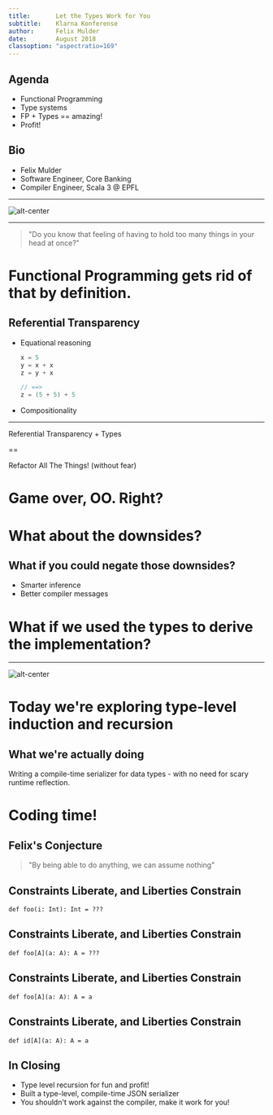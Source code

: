 ```yaml
---
title:       Let the Types Work for You
subtitle:    Klarna Konferense
author:      Felix Mulder
date:        August 2018
classoption: "aspectratio=169"
---
```


## Agenda
- Functional Programming
- Type systems
- FP + Types == amazing!
- Profit!

## Bio
- Felix Mulder
- Software Engineer, Core Banking
- Compiler Engineer, Scala 3 @ EPFL

---

![alt-center](./fp-meme.png)

---

> "Do you know that feeling of having to hold too many things in your head at
> once?"

# Functional Programming gets rid of that by definition.


## Referential Transparency
- Equational reasoning
  ```scala
  x = 5
  y = x + x
  z = y + x

  // ==>
  z = (5 + 5) + 5
  ```
- Compositionality

---

Referential Transparency + Types

==

Refactor All The Things! (without fear)

# Game over, OO. Right?

# What about the downsides?

## What if you could negate those downsides?
- Smarter inference
- Better compiler messages

# What if we used the types to derive the implementation?

---

![alt-center](https://pbs.twimg.com/media/DX4al-6WAAAY7By.jpg)


# Today we're exploring type-level induction and recursion

## What we're actually doing
Writing a compile-time serializer for data types - with no need for scary
runtime reflection.

# Coding time!

## Felix's Conjecture
> "By being able to do anything, we can assume nothing"

## Constraints Liberate, and Liberties Constrain
```tut:silent
def foo(i: Int): Int = ???
```

## Constraints Liberate, and Liberties Constrain
```tut:silent
def foo[A](a: A): A = ???
```

## Constraints Liberate, and Liberties Constrain
```tut:silent
def foo[A](a: A): A = a
```

## Constraints Liberate, and Liberties Constrain
```tut:silent
def id[A](a: A): A = a
```

## In Closing
- Type level recursion for fun and profit!
- Built a type-level, compile-time JSON serializer
- You shouldn't work against the compiler, make it work for you!
